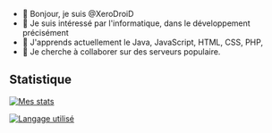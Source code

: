 - 👋 Bonjour, je suis @XeroDroiD
- 👀 Je suis intéressé par l'informatique, dans le développement précisément 
- 🌱 J'apprends actuellement le Java, JavaScript, HTML, CSS, PHP,
- 💞️ Je cherche à collaborer sur des serveurs populaire.

<!---
XeroDroid/XeroDroid est un référentiel ✨ spécial ✨ -->


## Statistique

[![Mes stats](https://github-readme-stats.vercel.app/api?username=XeroDroiD&show_icons=true&theme=tokyonight)](https://findsy.fr)

[![Langage utilisé](https://github-readme-stats.vercel.app/api/top-langs/?username=XeroDroiD&langs_count=3&theme=tokyonight)](https://findsy.fr)

